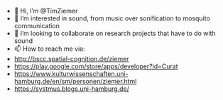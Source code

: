 - 👋 Hi, I’m @TimZiemer
- 👀 I’m interested in sound, from music over sonification to mosquito communication
- 💞️ I’m looking to collaborate on research projects that have to do with sound
- 📫 How to reach me via:
- http://bscc.spatial-cognition.de/ziemer
- https://play.google.com/store/apps/developer?id=Curat
- https://www.kulturwissenschaften.uni-hamburg.de/en/sm/personen/ziemer.html
- https://systmus.blogs.uni-hamburg.de/


<!---
TimZiemer/TimZiemer is a ✨ special ✨ repository because its projects make the inaudible audible.
--->
